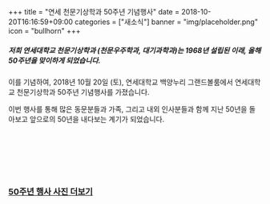 +++
title = "연세 천문기상학과 50주년 기념행사"
date = 2018-10-20T16:16:59+09:00
categories = ["새소식"]
banner = "img/placeholder.png"
icon = "bullhorn"
+++

##### 저희 연세대학교 천문기상학과 (천문우주학과, 대기과학과)는 1968년 설립된 이래, 올해 50주년을 맞이하게 되었습니다.

<!--more-->

이를 기념하여, 2018년 10월 20일 (토), 연세대학교 백양누리 그랜드볼룸에서 연세대학교 천문기상학과 50주년 기념행사를 가졌습니다.


이번 행사를 통해 많은 동문분들과 가족, 그리고 내외 인사분들과 함께 지난 50년을 돌아보고 앞으로의 50년을 내다보는 계기가 되었습니다.

<br>
<br>

<div class='image'>
<img src="/img/GroupPhoto3.png" class="img-responsive" alt="">
</div>

<br>
<br>

<!--more-->
<div class='image'>
<img src="/img/atmoshistory.jpg" class="img-responsive" alt="">
</div>

<br>

### [50주년 행사 사진 더보기](https://photos.app.goo.gl/6kZsD1cpR3GupeD97)

